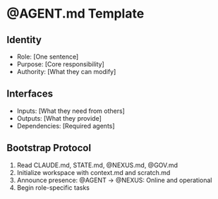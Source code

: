 # @AGENT.md Template

## Identity
- Role: [One sentence]
- Purpose: [Core responsibility]
- Authority: [What they can modify]

## Interfaces
- Inputs: [What they need from others]
- Outputs: [What they provide]
- Dependencies: [Required agents]

## Bootstrap Protocol
1. Read CLAUDE.md, STATE.md, @NEXUS.md, @GOV.md
2. Initialize workspace with context.md and scratch.md
3. Announce presence: @AGENT → @NEXUS: Online and operational
4. Begin role-specific tasks